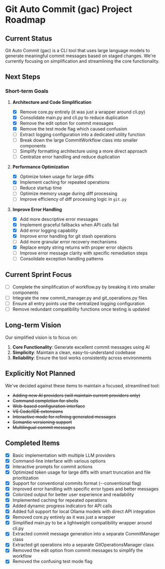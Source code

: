 # Git Auto Commit (gac) Project Roadmap

## Current Status

Git Auto Commit (gac) is a CLI tool that uses large language models to generate meaningful commit messages based on staged changes. We're currently focusing on simplification and streamlining the core functionality.

## Next Steps

### Short-term Goals

1. **Architecture and Code Simplification**

   - [x] Remove core.py entirely (it was just a wrapper around cli.py)
   - [x] Consolidate main.py and cli.py to reduce duplication
   - [x] Remove the edit option for commit messages
   - [x] Remove the test mode flag which caused confusion
   - [ ] Extract logging configuration into a dedicated utility function
   - [ ] Break down the large CommitWorkflow class into smaller components
   - [ ] Simplify formatting architecture using a more direct approach
   - [ ] Centralize error handling and reduce duplication

2. **Performance Optimization**

   - [x] Optimize token usage for large diffs
   - [x] Implement caching for repeated operations
   - [ ] Reduce startup time
   - [ ] Optimize memory usage during diff processing
   - [ ] Improve efficiency of diff processing logic in `git.py`

3. **Improve Error Handling**

   - [x] Add more descriptive error messages
   - [x] Implement graceful fallbacks when API calls fail
   - [x] Add error logging capability
   - [x] Improve error handling for git stash operations
   - [ ] Add more granular error recovery mechanisms
   - [x] Replace empty string returns with proper error objects
   - [ ] Improve error message clarity with specific remediation steps
   - [ ] Consolidate exception handling patterns

## Current Sprint Focus

- [ ] Complete the simplification of workflow.py by breaking it into smaller components
- [ ] Integrate the new commit_manager.py and git_operations.py files
- [ ] Ensure all entry points use the centralized logging configuration
- [ ] Remove redundant compatibility functions once testing is updated

## Long-term Vision

Our simplified vision is to focus on:

1. **Core Functionality**: Generate excellent commit messages using AI
2. **Simplicity**: Maintain a clean, easy-to-understand codebase
3. **Reliability**: Ensure the tool works consistently across environments

## Explicitly Not Planned

We've decided against these items to maintain a focused, streamlined tool:

- ~~Adding new AI providers (will maintain current providers only)~~
- ~~Command completion for shells~~
- ~~Web-based configuration interface~~
- ~~VS Code/IDE extensions~~
- ~~Interactive mode for refining generated messages~~
- ~~Semantic versioning support~~
- ~~Multilingual commit messages~~

## Completed Items

- [x] Basic implementation with multiple LLM providers
- [x] Command-line interface with various options
- [x] Interactive prompts for commit actions
- [x] Optimized token usage for large diffs with smart truncation and file prioritization
- [x] Support for conventional commits format (--conventional flag)
- [x] Improved error handling with specific error types and better messages
- [x] Colorized output for better user experience and readability
- [x] Implemented caching for repeated operations
- [x] Added dynamic progress indicators for API calls
- [x] Added full support for local Ollama models with direct API integration
- [x] Removed core.py entirely as it was just a wrapper
- [x] Simplified main.py to be a lightweight compatibility wrapper around cli.py
- [x] Extracted commit message generation into a separate CommitManager class
- [x] Extracted git operations into a separate GitOperationsManager class
- [x] Removed the edit option from commit messages to simplify the workflow
- [x] Removed the confusing test mode flag
